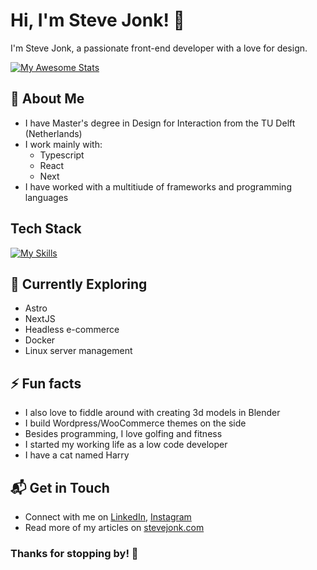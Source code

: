 # Hi, I'm Steve Jonk! 👋

I'm Steve Jonk, a passionate front-end developer with a love for design.

[![My Awesome Stats](https://awesome-github-stats.azurewebsites.net/user-stats/SteveJonk?cardType=octocat&theme=dark&preferLogin=false)](https://git.io/awesome-stats-card)

## 🚀 About Me

- I have Master's degree in Design for Interaction from the TU Delft (Netherlands)
- I work mainly with:
  - Typescript
  - React
  - Next
- I have worked with a multitiude of frameworks and programming languages


## Tech Stack
[![My Skills](https://skillicons.dev/icons?i=ts,js,html,css,react,next,astro,ubuntu,docker,blender)](https://skillicons.dev)

## 🌱 Currently Exploring

- Astro
- NextJS
- Headless e-commerce
- Docker
- Linux server management

## ⚡ Fun facts
- I also love to fiddle around with creating 3d models in Blender
- I build Wordpress/WooCommerce themes on the side
- Besides programming, I love golfing and fitness
- I started my working life as a low code developer
- I have a cat named Harry

## 📬 Get in Touch

- Connect with me on [LinkedIn](https://www.linkedin.com/in/steve-jonk-frontend-developer/), [Instagram](https://www.instagram.com/stefjinsta/)
- Read more of my articles on [stevejonk.com](https://stevejonk.com)

### Thanks for stopping by! 🚀

